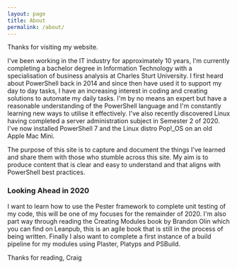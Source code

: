 ```yaml
---
layout: page
title: About
permalink: /about/
---
```

Thanks for visiting my website.

I've been working in the IT industry for approximately 10 years, I'm currently completing a bachelor degree in Information Technology with a specialisation of business analysis at Charles Sturt University. I first heard about PowerShell back in 2014 and since then have used it to support my day to day tasks, I have an increasing interest in coding and creating solutions to automate my daily tasks. I'm by no means an expert but have a reasonable understanding of the PowerShell language and I'm constantly learning new ways to utilise it effectively. I've also recently discovered Linux having completed a server administration subject in Semester 2 of 2020. I've now installed PowerShell 7 and the Linux distro Pop!_OS on an old Apple Mac Mini.

The purpose of this site is to capture and document the things I've learned and share them with those who stumble across this site. My aim is to produce content that is clear and easy to understand and that aligns with PowerShell best practices.

### Looking Ahead in 2020
I want to learn how to use the Pester framework to complete unit testing of my code, this will be one of my focuses for the remainder of 2020. I'm also part way through reading the Creating Modules book by Brandon Olin which you can find on Leanpub, this is an agile book that is still in the process of being written. Finally I also want to complete a first instance of a build pipeline for my modules using Plaster, Platyps and PSBuild.

Thanks for reading, Craig

